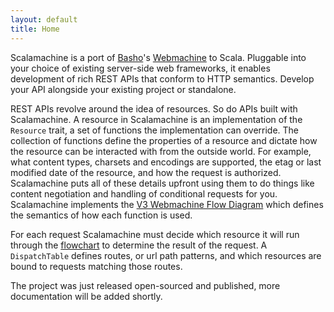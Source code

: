 ```yaml
---
layout: default
title: Home
---
```


Scalamachine is a port of [Basho](http://basho.com)'s [Webmachine](http://github.com/basho/webmachine) to Scala. Pluggable into your choice of existing server-side web frameworks, it enables development of rich REST APIs that conform to HTTP semantics. Develop your API alongside your existing project or standalone. 

REST APIs revolve around the idea of resources. So do APIs built with Scalamachine. A resource in Scalamachine is an implementation of the `Resource` trait, a set of functions the implementation can override. The collection of functions define the properties of a resource and dictate how the resource can be interacted with from the outside world. For example, what content types, charsets and encodings are supported, the etag or last modified date of the resource, and how the request is authorized. Scalamachine puts all of these details upfront using them to do things like content negotiation and handling of conditional requests for you. Scalamachine implements the [V3 Webmachine Flow Diagram](http://wiki.basho.com/images/http-headers-status-v3.png) which defines the semantics of how each function is used. 

For each request Scalamachine must decide which resource it will run through the [flowchart](http://wiki.basho.com/images/http-headers-status-v3.png) to determine the result of the request. A `DispatchTable` defines routes, or url path patterns, and which resources are bound to requests matching those routes.

The project was just released open-sourced and published, more documentation will be added shortly.